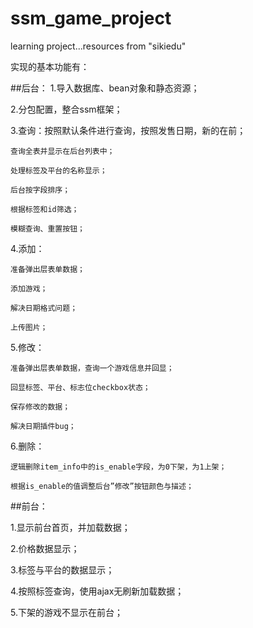 # ssm_game_project
learning project...resources from "sikiedu"

实现的基本功能有：

##后台：
1.导入数据库、bean对象和静态资源；

2.分包配置，整合ssm框架；

3.查询：按照默认条件进行查询，按照发售日期，新的在前；

    查询全表并显示在后台列表中；

    处理标签及平台的名称显示；

    后台按字段排序；

    根据标签和id筛选；

    模糊查询、重置按钮；

4.添加：

    准备弹出层表单数据；

    添加游戏；

    解决日期格式问题；

    上传图片；

5.修改：

    准备弹出层表单数据，查询一个游戏信息并回显；

    回显标签、平台、标志位checkbox状态；

    保存修改的数据；

    解决日期插件bug；

6.删除：

    逻辑删除item_info中的is_enable字段，为0下架，为1上架；

    根据is_enable的值调整后台”修改”按钮颜色与描述；


##前台：

1.显示前台首页，并加载数据；

2.价格数据显示；

3.标签与平台的数据显示；

4.按照标签查询，使用ajax无刷新加载数据；

5.下架的游戏不显示在前台；
